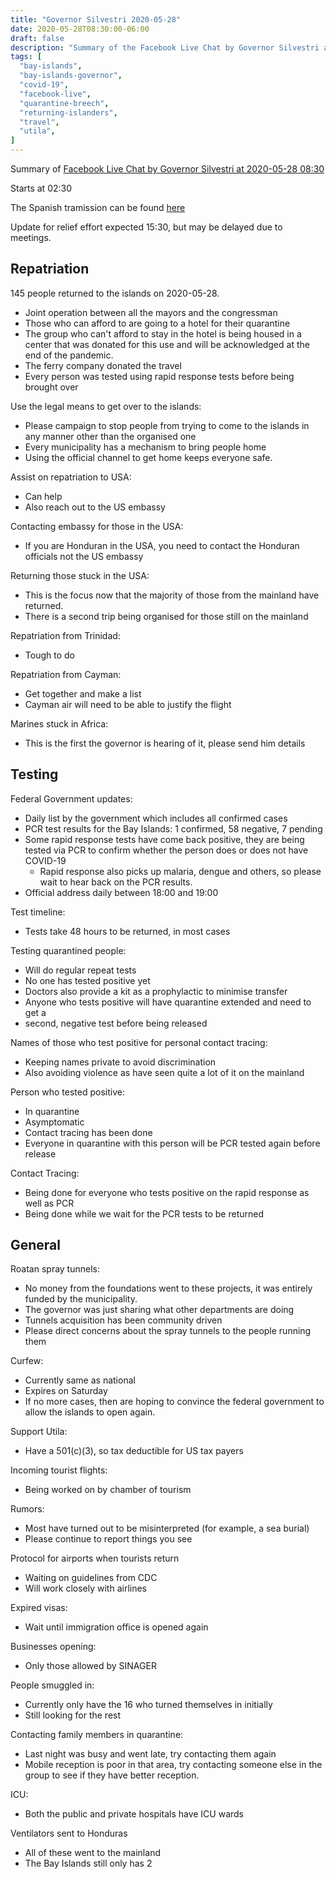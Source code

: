 ```yaml
---
title: "Governor Silvestri 2020-05-28"
date: 2020-05-28T08:30:00-06:00
draft: false
description: "Summary of the Facebook Live Chat by Governor Silvestri at 2020-05-28 08:30"
tags: [
  "bay-islands",
  "bay-islands-governor",
  "covid-19",
  "facebook-live",
  "quarantine-breech",
  "returning-islanders",
  "travel",
  "utila",
]
---
```


Summary of [Facebook Live Chat by Governor Silvestri at 2020-05-28
08:30](https://www.facebook.com/gobernacionislas/videos/672719073275466)

Starts at 02:30

The Spanish tramission can be found [here](https://www.facebook.com/gobernacionislas/videos/535268810693221/)

Update for relief effort expected 15:30, but may be delayed due to meetings.

Repatriation
------------

145 people returned to the islands on 2020-05-28.
* Joint operation between all the mayors and the congressman
* Those who can afford to are going to a hotel for their quarantine
* The group who can't afford to stay in the hotel is being housed in a center
  that was donated for this use and will be acknowledged at the end of the
  pandemic.
* The ferry company donated the travel
* Every person was tested using rapid response tests before being brought over

Use the legal means to get over to the islands:
* Please campaign to stop people from trying to come to the islands in any
  manner other than the organised one
* Every municipality has a mechanism to bring people home
* Using the official channel to get home keeps everyone safe.

Assist on repatriation to USA:
* Can help
* Also reach out to the US embassy

Contacting embassy for those in the USA:
* If you are Honduran in the USA, you need to contact the Honduran officials
  not the US embassy

Returning those stuck in the USA:
* This is the focus now that the majority of those from the mainland have
  returned.
* There is a second trip being organised for those still on the mainland

Repatriation from Trinidad:
* Tough to do

Repatriation from Cayman:
* Get together and make a list
* Cayman air will need to be able to justify the flight

Marines stuck in Africa:
* This is the first the governor is hearing of it, please send him details

Testing
-------

Federal Government updates:
* Daily list by the government which includes all confirmed cases
* PCR test results for the Bay Islands: 1 confirmed, 58 negative, 7 pending
* Some rapid response tests have come back positive, they are being tested via
  PCR to confirm whether the person does or does not have COVID-19
  * Rapid response also picks up malaria, dengue and others, so please wait to
    hear back on the PCR results.
* Official address daily between 18:00 and 19:00

Test timeline:
* Tests take 48 hours to be returned, in most cases

Testing quarantined people:
* Will do regular repeat tests
* No one has tested positive yet
* Doctors also provide a kit as a prophylactic to minimise transfer
* Anyone who tests positive will have quarantine extended and need to get a
* second, negative test before being released

Names of those who test positive for personal contact tracing:
* Keeping names private to avoid discrimination
* Also avoiding violence as have seen quite a lot of it on the mainland

Person who tested positive:
* In quarantine
* Asymptomatic
* Contact tracing has been done
* Everyone in quarantine with this person will be PCR tested again before
  release

Contact Tracing:
* Being done for everyone who tests positive on the rapid response as well as
  PCR
* Being done while we wait for the PCR tests to be returned

General
-------

Roatan spray tunnels:
* No money from the foundations went to these projects, it was entirely funded
  by the municipality.
* The governor was just sharing what other departments are doing
* Tunnels acquisition has been community driven
* Please direct concerns about the spray tunnels to the people running them 

Curfew:
* Currently same as national
* Expires on Saturday
* If no more cases, then are hoping to convince the federal government to allow
  the islands to open again.

Support Utila:
* Have a 501(c)(3), so tax deductible for US tax payers

Incoming tourist flights:
* Being worked on by chamber of tourism

Rumors:
* Most have turned out to be misinterpreted (for example, a sea burial)
* Please continue to report things you see

Protocol for airports when tourists return
* Waiting on guidelines from CDC
* Will work closely with airlines

Expired visas:
* Wait until immigration office is opened again

Businesses opening:
* Only those allowed by SINAGER

People smuggled in:
* Currently only have the 16 who turned themselves in initially
* Still looking for the rest

Contacting family members in quarantine:
* Last night was busy and went late, try contacting them again
* Mobile reception is poor in that area, try contacting someone else in the
  group to see if they have better reception.

ICU:
* Both the public and private hospitals have ICU wards

Ventilators sent to Honduras
* All of these went to the mainland
* The Bay Islands still only has 2
